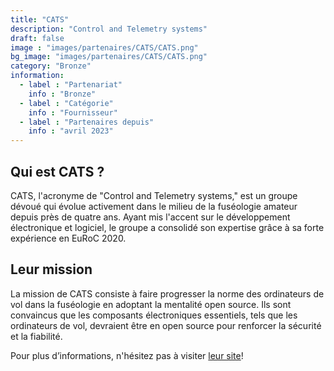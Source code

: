 ```yaml
---
title: "CATS"
description: "Control and Telemetry systems"
draft: false
image : "images/partenaires/CATS/CATS.png"
bg_image: "images/partenaires/CATS/CATS.png"
category: "Bronze"
information:
  - label : "Partenariat"
    info : "Bronze"
  - label : "Catégorie"
    info : "Fournisseur"
  - label : "Partenaires depuis"
    info : "avril 2023"
---
```


## Qui est CATS ?

CATS, l'acronyme de "Control and Telemetry systems," est un groupe dévoué qui évolue activement dans le milieu de la fuséologie amateur depuis près de quatre ans. Ayant mis l'accent sur le développement électronique et logiciel, le groupe a consolidé son expertise grâce à sa forte expérience en EuRoC 2020.


## Leur mission

La mission de CATS consiste à faire progresser la norme des ordinateurs de vol dans la fuséologie en adoptant la mentalité open source. Ils sont convaincus que les composants électroniques essentiels, tels que les ordinateurs de vol, devraient être en open source pour renforcer la sécurité et la fiabilité.

 
Pour plus d’informations, n'hésitez pas à visiter [leur site](https://www.catsystems.io/about)! 